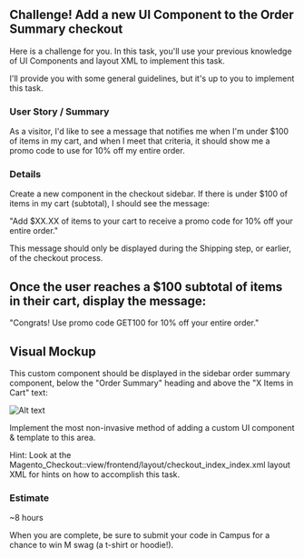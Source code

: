 ## Challenge! Add a new UI Component to the Order Summary checkout
Here is a challenge for you. In this task, you'll use your previous knowledge of UI Components and layout XML to implement this task.

I'll provide you with some general guidelines, but it's up to you to implement this task.

### User Story / Summary
As a visitor, I'd like to see a message that notifies me when I'm under $100 of items in my cart, and when I meet that criteria, it should show me a promo code to use for 10% off my entire order.

### Details
Create a new component in the checkout sidebar. If there is under $100 of items in my cart (subtotal), I should see the message:

"Add $XX.XX of items to your cart to receive a promo code for 10% off your entire order."

This message should only be displayed during the Shipping step, or earlier, of the checkout process.

## Once the user reaches a $100 subtotal of items in their cart, display the message:

"Congrats! Use promo code GET100 for 10% off your entire order."

## Visual Mockup
This custom component should be displayed in the sidebar order summary component, below the "Order Summary" heading and above the "X Items in Cart" text:


![Alt text](/var/www/html/magento/app/code/MageChamps/PromoComponentInSidebarChallenge/view/frontend/web/images/promo-component.png "a title")


Implement the most non-invasive method of adding a custom UI component & template to this area.

Hint: Look at the Magento_Checkout::view/frontend/layout/checkout_index_index.xml layout XML for hints on how to accomplish this task.
### Estimate
~8 hours



When you are complete, be sure to submit your code in Campus for a chance to win M swag (a t-shirt or hoodie!).


